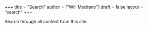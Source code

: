 +++
title = "Search"
author = ["Will Medrano"]
draft = false
layout = "search"
+++

Search through all content from this site.
